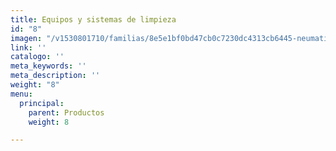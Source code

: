 ```yaml
---
title: Equipos y sistemas de limpieza
id: "8"
imagen: "/v1530801710/familias/8e5e1bf0bd47cb0c7230dc4313cb6445-neumatica2.jpg"
link: ''
catalogo: ''
meta_keywords: ''
meta_description: ''
weight: "8"
menu:
  principal:
    parent: Productos
    weight: 8

---
```

